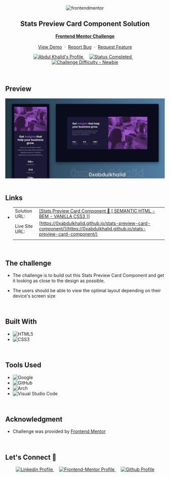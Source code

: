 <div align="center">

  <img src="https://www.frontendmentor.io/static/images/logo-mobile.svg" alt="frontendmentor" width="80">

  <h2 align="center">Stats Preview Card Component Solution</h2>
  <p align="center">
    <a href="https://www.frontendmentor.io/challenges/stats-preview-card-component-8JqbgoU62" target="_blank"><strong>Frontend Mentor Challenge</strong></a>
    <br />
    <br />
    <a href="https://0xabdulkhalid.github.io/stats-preview-card-component/" target="_blank">View Demo</a>
    &nbsp;·&nbsp;
    <a href="https://github.com/0xabdulkhalid/stats-preview-card-component/issues" target="_blank">Report Bug</a>
    &nbsp;·&nbsp;
    <a href="https://github.com/0xabdulkhalid/stats-preview-card-component/issues" target="_blank">Request Feature</a>
  </p>
</div>

<!-- Badges -->
<div align="center">
  <!-- Profiles -->
  <a href="https://www.frontendmentor.io/profile/0xabdulkhalid" target="_blank">
    <img src="https://img.shields.io/badge/Profile-0xAbdulKhalid-eee?style=for-the-badge&logo=frontendmentor" alt="Abdul Khalid's Profile">
  </a> &nbsp;&nbsp;&nbsp;

  <!-- Status -->
  <a href="#">
    <img src="https://img.shields.io/badge/Status-Completed-4ADE80?style=for-the-badge" alt="Status Completed">
  </a> &nbsp;&nbsp;&nbsp;

  <!-- Difficulty -->
  <a href="https://www.frontendmentor.io/challenges?difficulties=1"  target="_blank">
    <img src="https://img.shields.io/badge/Difficulty-Newbie-61BECD?style=for-the-badge&logo=frontendmentor" alt="Challenge Difficulty - Newbie">
  </a>

</div>
<br />
<br />



## **Preview**

<div align='center'>
<img src='./design/preview.webp' alt='Stats Preview Card Component solution preview image'>
</div>


<br>

## **Links**

- |||
  | :----- | :----- |
  | Solution URL: | [[Stats Preview Card Component 🎯 [ SEMANTIC HTML - BEM - VANILLA CSS3 ]]](https://www.frontendmentor.io/solutions/stats-preview-card-component-semantic-html-bem-vanilla-css3-H61iDjMAli) |
  | Live Site URL: | [https://0xabdulkhalid.github.io/stats-preview-card-component/](https://0xabdulkhalid.github.io/stats-preview-card-component/) |
  |||


<br>


## The challenge

- The challenge is to build out this Stats Preview Card Component and get it looking as close to the design as possible.

- The users should be able to view the optimal layout depending on their device's screen size
<br>


## **Built With**

- ![HTML5](https://img.shields.io/badge/html5-%23E34F26.svg?style=for-the-badge&logo=html5&logoColor=white)   
- ![CSS3](https://img.shields.io/badge/css3-%231572B6.svg?style=for-the-badge&logo=css3&logoColor=white) 


<br>

## **Tools Used**

- ![Google](https://img.shields.io/badge/google-DA4437?style=for-the-badge&logo=google&logoColor=white)
- ![GitHub](https://img.shields.io/badge/github-0D1117.svg?style=for-the-badge&logo=github&logoColor=white)  
- ![Arch](https://img.shields.io/badge/Arch%20Linux-1793D1?logo=arch-linux&logoColor=fff&style=for-the-badge)
- ![Visual Studio Code](https://img.shields.io/badge/Visual%20Studio%20Code-0078d7.svg?style=for-the-badge&logo=visual-studio-code&logoColor=white)   


<br>

## **Acknowledgment**

* Challenge was provided by [Frontend Mentor](https://www.frontendmentor.io)

<br>

## **Let's Connect 👋**

<div align=center>

  <a href="https://linkedin.com/in/0xabdulkhalid" target="_blank">
    <img src="https://img.shields.io/badge/linkedin%20Profile-%2300acee.svg?color=405DE6&style=for-the-badge&logo=linkedin&logoColor=white" alt="Linkedin Profile">
  </a>&nbsp;&nbsp;&nbsp;

  <a href="https://www.frontendmentor.io/profile/0xabdulkhalid" target="_blank">
    <img src="https://img.shields.io/badge/FEM%20Profile-f8f9f8?style=for-the-badge&logo=Frontend-Mentor&logoColor=black" alt="Frontend-Mentor Profile">
  </a> &nbsp;&nbsp;&nbsp;

  <a href="https://www.github.com/0xabdulkhalid/" target="_blank">
    <img src="https://img.shields.io/badge/Github%20Profile-131313?style=for-the-badge&logo=github&logoColor=white" alt="Github Profile">
  </a>

</div>

<br>
